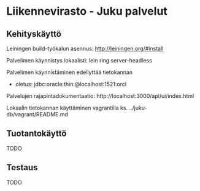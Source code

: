 Liikennevirasto - Juku palvelut
===============================

Kehityskäyttö
-------------

Leiningen build-työkalun asennus: http://leiningen.org/#install

Palvelimen käynnistys lokaalisti: lein ring server-headless

Palvelimen käynnistäminen edellyttää tietokannan
* oletus: jdbc:oracle:thin:@localhost:1521:orcl

Palvelujen rajapintadokumentaatio: http://localhost:3000/api/ui/index.html

Lokaalin tietokannan käyttäminen vagrantilla ks. ../juku-db/vagrant/README.md

Tuotantokäyttö
--------------

TODO

Testaus
-------

TODO